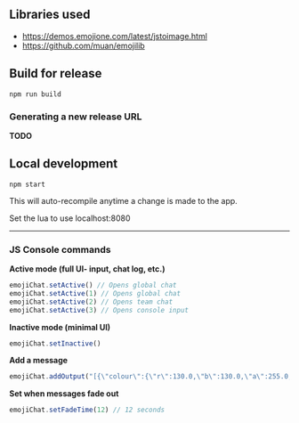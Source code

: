 ## Libraries used
* https://demos.emojione.com/latest/jstoimage.html
* https://github.com/muan/emojilib

## Build for release
```npm run build```

### Generating a new release URL
**TODO**


## Local development
```npm start```

This will auto-recompile anytime a change is made to the app.

Set the lua to use localhost:8080

---

### JS Console commands

**Active mode (full UI- input, chat log, etc.)**
```javascript
emojiChat.setActive() // Opens global chat
emojiChat.setActive(1) // Opens global chat
emojiChat.setActive(2) // Opens team chat
emojiChat.setActive(3) // Opens console input
```


**Inactive mode (minimal UI)**
```javascript
emojiChat.setInactive()
```

**Add a message**
```javascript
emojiChat.addOutput("[{\"colour\":{\"r\":130.0,\"b\":130.0,\"a\":255.0,\"g\":130.0},\"text\":\"[12:30:22] \"},{\"colour\":{\"r\":0.0,\"b\":0.0,\"a\":255.0,\"g\":200.0},\"text\":\"Badger\"},{\"colour\":{\"r\":255.0,\"b\":255.0,\"a\":255.0,\"g\":255.0},\"text\":\": A very cool message! :fox:\"}]")
```

**Set when messages fade out**
```javascript
emojiChat.setFadeTime(12) // 12 seconds
```
